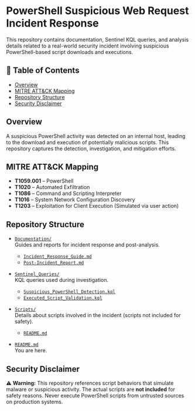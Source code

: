 # PowerShell Suspicious Web Request Incident Response

This repository contains documentation, Sentinel KQL queries, and analysis details related to a real-world security incident involving suspicious PowerShell-based script downloads and executions.

## 📘 Table of Contents

- [Overview](#overview)
- [MITRE ATT&CK Mapping](#mitre-attck-mapping)
- [Repository Structure](#repository-structure)
- [Security Disclaimer](#security-disclaimer)

## Overview

A suspicious PowerShell activity was detected on an internal host, leading to the download and execution of potentially malicious scripts. This repository captures the detection, investigation, and mitigation efforts.

## MITRE ATT&CK Mapping

- **T1059.001** – PowerShell
- **T1020** – Automated Exfiltration
- **T1086** – Command and Scripting Interpreter
- **T1016** – System Network Configuration Discovery
- **T1203** – Exploitation for Client Execution (Simulated via user action)

## Repository Structure

- [`Documentation/`](Documentation/)  
  Guides and reports for incident response and post-analysis.
  - [`Incident_Response_Guide.md`](Documentation/Incident_Response_Guide.md)
  - [`Post-Incident_Report.md`](Documentation/Post-Incident_Report.md)

- [`Sentinel_Queries/`](Sentinel_Queries/)  
  KQL queries used during investigation.
  - [`Suspicious_PowerShell_Detection.kql`](Sentinel_Queries/Suspicious_PowerShell_Detection.kql)
  - [`Executed_Script_Validation.kql`](Sentinel_Queries/Executed_Script_Validation.kql)

- [`Scripts/`](Scripts/)  
  Details about scripts involved in the incident (scripts not included for safety).
  - [`README.md`](Scripts/README.md)

- [`README.md`](README.md)  
  You are here.

## Security Disclaimer

⚠️ **Warning:** This repository references script behaviors that simulate malware or suspicious activity. The actual scripts are **not included** for safety reasons. Never execute PowerShell scripts from untrusted sources on production systems.
